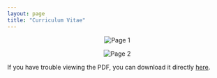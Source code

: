 ```yaml
---
layout: page
title: "Curriculum Vitae"
---
```

<p align="center">
 <img src="https://github.com/user-attachments/assets/0b49cab7-9e68-449c-8acf-93cee840a1c0" alt="Page 1">
</p>
<p align="center">
 <img src="https://github.com/user-attachments/assets/956710cb-89c2-4bfd-a95b-2092b1526322" alt="Page 2">
</p>

If you have trouble viewing the PDF, you can download it directly [here](https://github.com/GammaAR/GammaAR.github.io/blob/1f4d71133f8ea8c474ea41fbabf96da53a26c11d/assets/pdf/Curriculum%20Vitae%20(CV)_Gamma%20A%20Rosyidin_Newest_DA.pdf).

